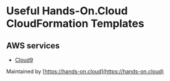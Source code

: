 # Useful Hands-On.Cloud CloudFormation Templates

## AWS services

* [Cloud9](./cloud9)


Maintained by [https://hands-on.cloud](https://hands-on.cloud)
